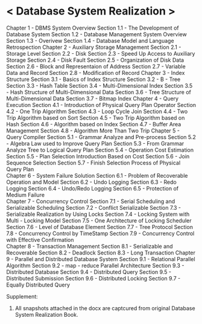 # < Database System Realization >
Chapter 1 - DBMS System Overview
	Section 1.1 - The Development of Database System
	Section 1.2 - Database Management System Overview
	Section 1.3 - Overivew
	Section 1.4 - Database Model and Language Retrospection 
Chapter 2 - Auxiliary Storage Management
	Section 2.1 - Storage Level
	Section 2.2 - Disk
	Section 2.3 - Speed Up Access to Auxiliary Storage
	Section 2.4 - Disk Fault
	Section 2.5 - Organization of Disk Data
	Section 2.6 - Block and Representaion of Address
	Section 2.7 - Variable Data and Record
	Section 2.8 - Modification of Record
Chapter 3 - Index Structure
	Section 3.1 - Basics of Index Structure
	Section 3.2 - B - Tree
	Section 3.3 - Hash Table
	Section 3.4 - Multi-Dimensional Index
	Section 3.5 - Hash Structure of Multi-Dimensional Data
	Section 3.6 - Tree Structure of Multi-Dimensional Data
	Section 3.7 - Bitmap Index 
Chapter 4 - Query Execution
	Section 4.1 - Introduction of Physical Query Plan Operator
	Section 4.2 - One Trip Algorithm
	Section 4.3 - Loop Cycle Join
	Section 4.4 - Two Trip Algorithm based on Sort
	Section 4.5 - Two Trip Algorithm based on Hash
	Section 4.6 - Algorithm based on Index
	Section 4.7 - Buffer Area Management
	Section 4.8 - Algorithm More Than Two Trip
Chapter 5 - Query Compiler
	Section 5.1 - Grammar Analyze and Pre-process
	Section 5.2 - Algebra Law used to Improve Query Plan
	Section 5.3 - From Grammar Analyze Tree to Logical Query Plan
	Section 5.4 - Operation Cost Estimation 
	Section 5.5 - Plan Selection Introduction Based on Cost
	Section 5.6 - Join Sequence Selection
	Section 5.7 - Finish Selection Process of Physical Query Plan  
Chapter 6 - System Failure Solution
	Section 6.1 - Problem of Recoverable Operation and Model
	Section 6.2 - Undo Logging
	Section 6.3 - Redo Logging
	Section 6.4 - Undo/Redo Logging
	Section 6.5 - Protection of Medium Failure  
Chapter 7 - Concurrency Control
	Section 7.1 - Serial Scheduling and Serializable Scheduling
	Section 7.2 - Conflict Serializable
	Section 7.3 - Serializable Realization by Using Locks
	Section 7.4 - Locking System with Multi - Locking Model
	Section 7.5 - One Architecture of Locking Scheduler
	Section 7.6 - Level of Database Element
	Section 7.7 - Tree Protocol
	Section 7.8 - Concurrency Control by TimeStamp
	Section 7.9 - Concurrency Control with Effective Confirmation   
Chapter 8 - Transaction Management
	Section 8.1 - Serializable and Recoverable
	Section 8.2 - Deadlock
	Section 8.3 - Long Transaction
Chapter 9 - Parallel and Distributed Database System
	Section 9.1 - Relational Parallel Algorithm
	Section 9.2 - map - reduce Parallel Architecture
	Section 9.3 - Distributed Database
	Section 9.4 - Distributed Query
	Section 9.5 - Distributed Submission
	Section 9.6 - Distributed Locking
	Section 9.7 - Equally Distributed Query

Supplement:
1. All snapshots attached in the docx are captcured from original Database System Realization Book.
